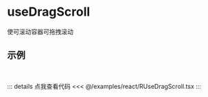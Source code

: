 <script setup>
import RUseDragScroll from '@/examples/react/RUseDragScroll.tsx'
</script>

# useDragScroll

使可滚动容器可拖拽滚动

## 示例
<br />
<VueWrapper :component="RUseDragScroll" />

::: details 点我查看代码
<<< @/examples/react/RUseDragScroll.tsx
:::